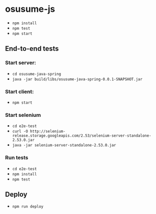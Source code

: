 # osusume-js

- `npm install`
- `npm test`
- `npm start`

## End-to-end tests
### Start server:
- `cd osusume-java-spring`
- `java -jar build/libs/osusume-java-spring-0.0.1-SNAPSHOT.jar`

### Start client:
- `npm start`

### Start selenium
- `cd e2e-test`
- `curl -O http://selenium-release.storage.googleapis.com/2.53/selenium-server-standalone-2.53.0.jar`
- `java -jar selenium-server-standalone-2.53.0.jar`

### Run tests
- `cd e2e-test`
- `npm install`
- `npm test`

## Deploy
- `npm run deploy`
